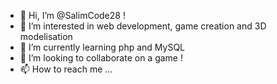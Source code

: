- 👋 Hi, I’m @SalimCode28 !
- 👀 I’m interested in web development, game creation and 3D modelisation 
- 🌱 I’m currently learning php and MySQL
- 💞️ I’m looking to collaborate on a game !
- 📫 How to reach me ...

<!---
SalimCode28/SalimCode28 is a ✨ special ✨ repository because its `README.md` (this file) appears on your GitHub profile.
You can click the Preview link to take a look at your changes.
--->
